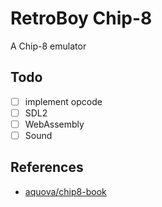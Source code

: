 # RetroBoy Chip-8

A Chip-8 emulator

## Todo

- [ ] implement opcode
- [ ] SDL2
- [ ] WebAssembly
- [ ] Sound

## References

- [aquova/chip8-book](https://github.com/aquova/chip8-book)

